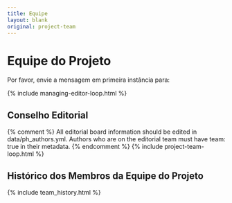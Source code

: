 ```yaml
---
title: Equipe
layout: blank
original: project-team
---
```


# Equipe do Projeto
Por favor, envie a mensagem em primeira instância para:

{% include managing-editor-loop.html %}

## Conselho Editorial

{% comment %}
All editorial board information should be edited in data/ph_authors.yml. Authors who are on the editorial team must have team: true in their metadata.
{% endcomment %}
{% include project-team-loop.html %}

## Histórico dos Membros da Equipe do Projeto

{% include team_history.html %}
